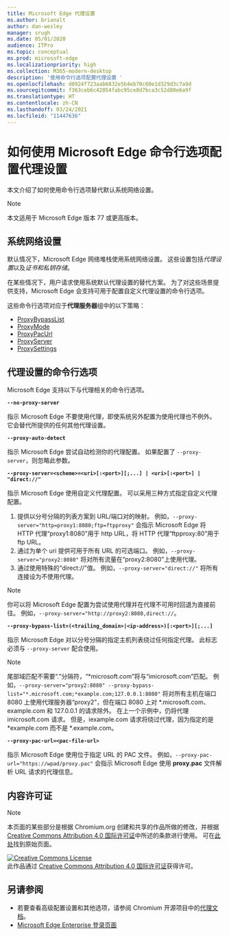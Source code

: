 ```yaml
---
title: Microsoft Edge 代理设置
ms.author: brianalt
author: dan-wesley
manager: srugh
ms.date: 05/01/2020
audience: ITPro
ms.topic: conceptual
ms.prod: microsoft-edge
ms.localizationpriority: high
ms.collection: M365-modern-desktop
description: '使用命令行选项配置代理设置 '
ms.openlocfilehash: d0924f723aab6832e5b4eb70c60e1d329d3c7a9d
ms.sourcegitcommit: f363ceb6c42054fabc95ce8d7bca3c52d80e6a9f
ms.translationtype: HT
ms.contentlocale: zh-CN
ms.lasthandoff: 03/24/2021
ms.locfileid: "11447636"
---
```

# <a name="how-to-use-microsoft-edge-command-line-options-to-configure-proxy-settings"></a>如何使用 Microsoft Edge 命令行选项配置代理设置

本文介绍了如何使用命令行选项替代默认系统网络设置。

>[!NOTE]
>本文适用于 Microsoft Edge 版本 77 或更高版本。

## <a name="system-network-settings"></a>系统网络设置

默认情况下，Microsoft Edge 网络堆栈使用系统网络设置。 这些设置包括*代理设置*以及*证书和私钥存储*。

在某些情况下，用户请求使用系统默认代理设置的替代方案。 为了对这些场景提供支持，Microsoft Edge 会支持可用于配置自定义代理设置的命令行选项。

这些命令行选项对应于**代理服务器**组中的以下策略：

- [ProxyBypassList](./microsoft-edge-policies.md#proxybypasslist)
- [ProxyMode](./microsoft-edge-policies.md#proxymode)
- [ProxyPacUrl](./microsoft-edge-policies.md#proxypacurl)
- [ProxyServer](./microsoft-edge-policies.md#proxyserver)
- [ProxySettings](./microsoft-edge-policies.md#proxysettings)

## <a name="command-line-options-for-proxy-settings"></a>代理设置的命令行选项

Microsoft Edge 支持以下与代理相关的命令行选项。

 **`--no-proxy-server`**
 
指示 Microsoft Edge 不要使用代理，即使系统另外配置为使用代理也不例外。 它会替代所提供的任何其他代理设置。

**`--proxy-auto-detect`**

指示 Microsoft Edge 尝试自动检测你的代理配置。 如果配置了 `--proxy-server`，则忽略此参数。

**`--proxy-server=<scheme>=<uri>[:<port>][;...] | <uri>[:<port>] | "direct://"`**

指示 Microsoft Edge 使用自定义代理配置。 可以采用三种方式指定自定义代理配置。

1. 提供以分号分隔的列表方案到 URL/端口对的映射。 例如，`--proxy-server="http=proxy1:8080;ftp=ftpproxy"` 会指示 Microsoft Edge 将 HTTP 代理“proxy1:8080”用于 http URL，将 HTTP 代理“ftpproxy:80”用于 ftp URL。
2. 通过为单个 uri 提供可用于所有 URL 的可选端口。 例如，`--proxy-server="proxy2:8080"` 将对所有流量在“proxy2:8080”上使用代理。
3. 通过使用特殊的“direct://”值。 例如，`--proxy-server="direct://"` 将所有连接设为不使用代理。 

>[!NOTE]
>你可以将 Microsoft Edge 配置为尝试使用代理并在代理不可用时回退为直接前往。 例如，`--proxy-server="http://proxy2:8080,direct://`。

**`--proxy-bypass-list=(<trailing_domain>|<ip-address>)[:<port>][;...]`**

指示 Microsoft Edge 对以分号分隔的指定主机列表绕过任何指定代理。 此标志必须与 `--proxy-server` 配合使用。

>[!NOTE]
>尾部域匹配不需要“.”分隔符，“\*microsoft.com”将与“imicrosoft.com”匹配。 例如，`--proxy-server="proxy2:8080" --proxy-bypass-list="*.microsoft.com;*example.com;127.0.0.1:8080"` 将对所有主机在端口 8080 上使用代理服务器“proxy2”，但在端口 8080 上对 \*.microsoft.com、example.com 和 127.0.0.1 的请求除外。 在上一个示例中，仍将代理 imicrosoft.com 请求。 但是，iexample.com 请求将绕过代理，因为指定的是 \*example.com 而不是 \*.example.com。

**`--proxy-pac-url=<pac-file-url>`**

指示 Microsoft Edge 使用位于指定 URL 的 PAC 文件。 例如，`--proxy-pac-url="https://wpad/proxy.pac"` 会指示 Microsoft Edge 使用 **proxy.pac** 文件解析 URL 请求的代理信息。

## <a name="content-license"></a>内容许可证

> [!NOTE]
> 本页面的某些部分是根据 Chromium.org 创建和共享的作品所做的修改，并根据 [Creative Commons Attribution 4.0 国际许可证](http://creativecommons.org/licenses/by/4.0/)中所述的条款进行使用。 可在[此处](https://www.chromium.org/developers/design-documents/network-settings#TOC-Command-line-options-for-proxy-sett)找到原始页面。
  
<a rel="license" href="http://creativecommons.org/licenses/by/4.0/"><img alt="Creative Commons License" style="border-width:0" src="https://i.creativecommons.org/l/by/4.0/88x31.png" /></a><br />此作品通过 <a rel="license" href="http://creativecommons.org/licenses/by/4.0/">Creative Commons Attribution 4.0 国际许可证</a>获得许可。

## <a name="see-also"></a>另请参阅

- 若要查看高级配置设置和其他选项，请参阅 Chromium 开源项目中的[代理文档](https://chromium.googlesource.com/chromium/src/+/HEAD/net/docs/proxy.md)。
- [Microsoft Edge Enterprise 登录页面](https://aka.ms/EdgeEnterprise)
